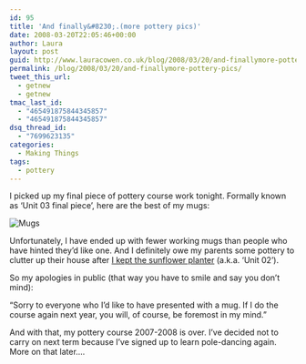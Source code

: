 ```yaml
---
id: 95
title: 'And finally&#8230;.(more pottery pics)'
date: 2008-03-20T22:05:46+00:00
author: Laura
layout: post
guid: http://www.lauracowen.co.uk/blog/2008/03/20/and-finallymore-pottery-pics/
permalink: /blog/2008/03/20/and-finallymore-pottery-pics/
tweet_this_url:
  - getnew
  - getnew
tmac_last_id:
  - "465491875844345857"
  - "465491875844345857"
dsq_thread_id:
  - "7699623135"
categories:
  - Making Things
tags:
  - pottery
---
```

I picked up my final piece of pottery course work tonight. Formally known as &#8216;Unit 03 final piece&#8217;, here are the best of my mugs:

![Mugs](http://lauracowen.co.uk/blog/wp-content/uploads/2008/03/20032008001-small.jpg) 

Unfortunately, I have ended up with fewer working mugs than people who have hinted they&#8217;d like one. And I definitely owe my parents some pottery to clutter up their house after [I kept the sunflower planter](http://www.lauracowen.co.uk/blog/2008/02/11/four-months-in-the-making-ormy-pottery-project/ "Four Months in the Making (or…My Pottery Project) post") (a.k.a. &#8216;Unit 02&#8217;).

So my apologies in public (that way you have to smile and say you don&#8217;t mind):

&#8220;Sorry to everyone who I&#8217;d like to have presented with a mug. If I do the course again next year, you will, of course, be foremost in my mind.&#8221;

And with that, my pottery course 2007-2008 is over. I&#8217;ve decided not to carry on next term because I&#8217;ve signed up to learn pole-dancing again. More on that later&#8230;.